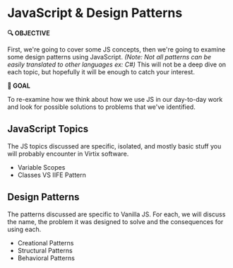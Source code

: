 # JavaScript & Design Patterns


**🔍 OBJECTIVE**

First, we're going to cover some JS concepts, then we're going
to examine some design patterns using JavaScript. *(Note: Not all patterns
can be easily translated to other languages ex: C#)* This will not be a
deep dive on each topic, but hopefully it will be enough to catch your
interest.


**🎯 GOAL**

To re-examine how we think about how we use JS in our day-to-day work 
and look for possible solutions to problems that we've identified.



## JavaScript Topics

The JS topics discussed are specific, isolated, and mostly
basic stuff you will probably encounter in Virtix software.

- Variable Scopes
- Classes VS IIFE Pattern



## Design Patterns
The patterns discussed are specific to Vanilla JS. For each, 
we will discuss the name, the problem it was designed to solve 
and the consequences for using each.

- Creational Patterns
- Structural Patterns
- Behavioral Patterns
